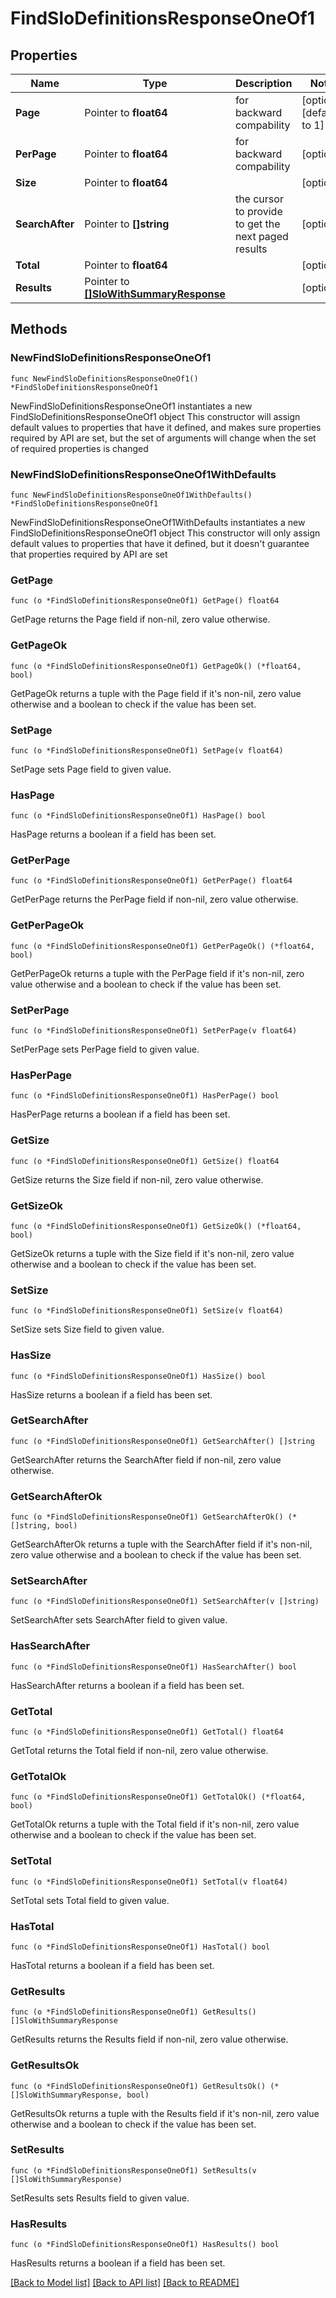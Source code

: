 # FindSloDefinitionsResponseOneOf1

## Properties

Name | Type | Description | Notes
------------ | ------------- | ------------- | -------------
**Page** | Pointer to **float64** | for backward compability | [optional] [default to 1]
**PerPage** | Pointer to **float64** | for backward compability | [optional] 
**Size** | Pointer to **float64** |  | [optional] 
**SearchAfter** | Pointer to **[]string** | the cursor to provide to get the next paged results | [optional] 
**Total** | Pointer to **float64** |  | [optional] 
**Results** | Pointer to [**[]SloWithSummaryResponse**](SloWithSummaryResponse.md) |  | [optional] 

## Methods

### NewFindSloDefinitionsResponseOneOf1

`func NewFindSloDefinitionsResponseOneOf1() *FindSloDefinitionsResponseOneOf1`

NewFindSloDefinitionsResponseOneOf1 instantiates a new FindSloDefinitionsResponseOneOf1 object
This constructor will assign default values to properties that have it defined,
and makes sure properties required by API are set, but the set of arguments
will change when the set of required properties is changed

### NewFindSloDefinitionsResponseOneOf1WithDefaults

`func NewFindSloDefinitionsResponseOneOf1WithDefaults() *FindSloDefinitionsResponseOneOf1`

NewFindSloDefinitionsResponseOneOf1WithDefaults instantiates a new FindSloDefinitionsResponseOneOf1 object
This constructor will only assign default values to properties that have it defined,
but it doesn't guarantee that properties required by API are set

### GetPage

`func (o *FindSloDefinitionsResponseOneOf1) GetPage() float64`

GetPage returns the Page field if non-nil, zero value otherwise.

### GetPageOk

`func (o *FindSloDefinitionsResponseOneOf1) GetPageOk() (*float64, bool)`

GetPageOk returns a tuple with the Page field if it's non-nil, zero value otherwise
and a boolean to check if the value has been set.

### SetPage

`func (o *FindSloDefinitionsResponseOneOf1) SetPage(v float64)`

SetPage sets Page field to given value.

### HasPage

`func (o *FindSloDefinitionsResponseOneOf1) HasPage() bool`

HasPage returns a boolean if a field has been set.

### GetPerPage

`func (o *FindSloDefinitionsResponseOneOf1) GetPerPage() float64`

GetPerPage returns the PerPage field if non-nil, zero value otherwise.

### GetPerPageOk

`func (o *FindSloDefinitionsResponseOneOf1) GetPerPageOk() (*float64, bool)`

GetPerPageOk returns a tuple with the PerPage field if it's non-nil, zero value otherwise
and a boolean to check if the value has been set.

### SetPerPage

`func (o *FindSloDefinitionsResponseOneOf1) SetPerPage(v float64)`

SetPerPage sets PerPage field to given value.

### HasPerPage

`func (o *FindSloDefinitionsResponseOneOf1) HasPerPage() bool`

HasPerPage returns a boolean if a field has been set.

### GetSize

`func (o *FindSloDefinitionsResponseOneOf1) GetSize() float64`

GetSize returns the Size field if non-nil, zero value otherwise.

### GetSizeOk

`func (o *FindSloDefinitionsResponseOneOf1) GetSizeOk() (*float64, bool)`

GetSizeOk returns a tuple with the Size field if it's non-nil, zero value otherwise
and a boolean to check if the value has been set.

### SetSize

`func (o *FindSloDefinitionsResponseOneOf1) SetSize(v float64)`

SetSize sets Size field to given value.

### HasSize

`func (o *FindSloDefinitionsResponseOneOf1) HasSize() bool`

HasSize returns a boolean if a field has been set.

### GetSearchAfter

`func (o *FindSloDefinitionsResponseOneOf1) GetSearchAfter() []string`

GetSearchAfter returns the SearchAfter field if non-nil, zero value otherwise.

### GetSearchAfterOk

`func (o *FindSloDefinitionsResponseOneOf1) GetSearchAfterOk() (*[]string, bool)`

GetSearchAfterOk returns a tuple with the SearchAfter field if it's non-nil, zero value otherwise
and a boolean to check if the value has been set.

### SetSearchAfter

`func (o *FindSloDefinitionsResponseOneOf1) SetSearchAfter(v []string)`

SetSearchAfter sets SearchAfter field to given value.

### HasSearchAfter

`func (o *FindSloDefinitionsResponseOneOf1) HasSearchAfter() bool`

HasSearchAfter returns a boolean if a field has been set.

### GetTotal

`func (o *FindSloDefinitionsResponseOneOf1) GetTotal() float64`

GetTotal returns the Total field if non-nil, zero value otherwise.

### GetTotalOk

`func (o *FindSloDefinitionsResponseOneOf1) GetTotalOk() (*float64, bool)`

GetTotalOk returns a tuple with the Total field if it's non-nil, zero value otherwise
and a boolean to check if the value has been set.

### SetTotal

`func (o *FindSloDefinitionsResponseOneOf1) SetTotal(v float64)`

SetTotal sets Total field to given value.

### HasTotal

`func (o *FindSloDefinitionsResponseOneOf1) HasTotal() bool`

HasTotal returns a boolean if a field has been set.

### GetResults

`func (o *FindSloDefinitionsResponseOneOf1) GetResults() []SloWithSummaryResponse`

GetResults returns the Results field if non-nil, zero value otherwise.

### GetResultsOk

`func (o *FindSloDefinitionsResponseOneOf1) GetResultsOk() (*[]SloWithSummaryResponse, bool)`

GetResultsOk returns a tuple with the Results field if it's non-nil, zero value otherwise
and a boolean to check if the value has been set.

### SetResults

`func (o *FindSloDefinitionsResponseOneOf1) SetResults(v []SloWithSummaryResponse)`

SetResults sets Results field to given value.

### HasResults

`func (o *FindSloDefinitionsResponseOneOf1) HasResults() bool`

HasResults returns a boolean if a field has been set.


[[Back to Model list]](../README.md#documentation-for-models) [[Back to API list]](../README.md#documentation-for-api-endpoints) [[Back to README]](../README.md)


